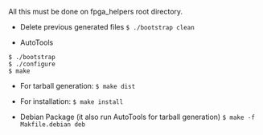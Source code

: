 All this must be done on fpga_helpers root directory.

* Delete previous generated files
```$ ./bootstrap clean```

* AutoTools
```
$ ./bootstrap
$ ./configure
$ make
```
  * For tarball generation:
```$ make dist```
  * For installation:
```$ make install```

* Debian Package (it also run AutoTools for tarball generation)
```$ make -f Makfile.debian deb```
